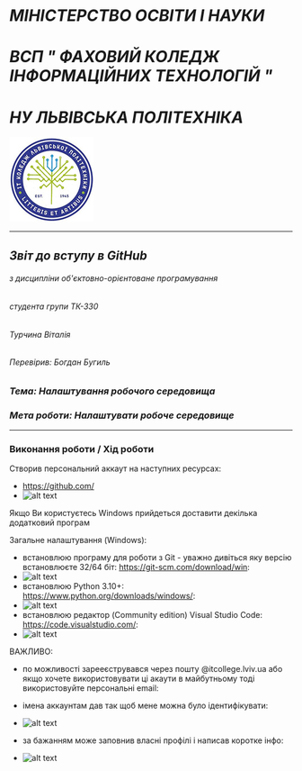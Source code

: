 #               *МІНІСТЕРСТВО ОСВІТИ І НАУКИ*
#       *ВСП " ФАХОВИЙ КОЛЕДЖ ІНФОРМАЦІЙНИХ ТЕХНОЛОГІЙ "*
#                *НУ ЛЬВІВСЬКА ПОЛІТЕХНІКА*

![alt text](https://github.com/Vturchyn/Labs/blob/c00754d8ec38288fd662ce6ce98ddfac22916db7/1_lab_python_program/%D1%84%D0%BE%D1%82%D0%BE%D0%B3%D1%80%D0%B0%D1%84%D1%96%D1%97/logotype.jpg "logotype of ІТ Коледж")


---
##             *Звіт до вступу в GitHub*

###### з дисципліни об'єктовно-орієнтоване програмування
######              студента групи _ТК-330_
######                 _Турчина Віталія_
######             Перевірив: _Богдан Бугиль_

### _Тема: Налаштування робочого середовища_
### _Мета роботи: Налаштувати робоче середовище_


---
### **Виконання роботи** / **Хід роботи**

Створив персональний аккаут на наступних ресурсах:
- https://github.com/
- ![alt text]( "github")

Якщо Ви користуєтесь Windows прийдеться доставити декілька додатковий програм

Загальне налаштування (Windows):
- встановлюю програму для роботи з Git - уважно дивіться яку версію встановлюєте 32/64 біт: https://git-scm.com/download/win:
- ![alt text]( "github")
- встановлюю Python 3.10+: https://www.python.org/downloads/windows/:
- ![alt text]( "github")
- встановлюю редактор (Community edition) Visual Studio Code: https://code.visualstudio.com/:
- ![alt text]( "github")

ВАЖЛИВО:
- по можливості зарееєструвався через пошту @itcollege.lviv.ua  або якщо хочете
використовувати ці акаути в майбутньому тоді використовуйте персональні
email:

- імена аккаунтам дав так щоб мене можна було ідентифікувати:
- ![alt text]( "github")
- за бажанням може заповнив власні профілі і написав коротке інфо:
- ![alt text]( "github")
